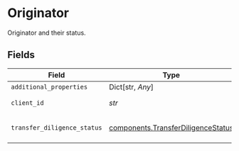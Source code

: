 # Originator

Originator and their status.


## Fields

| Field                                                                                    | Type                                                                                     | Required                                                                                 | Description                                                                              |
| ---------------------------------------------------------------------------------------- | ---------------------------------------------------------------------------------------- | ---------------------------------------------------------------------------------------- | ---------------------------------------------------------------------------------------- |
| `additional_properties`                                                                  | Dict[str, *Any*]                                                                         | :heavy_minus_sign:                                                                       | N/A                                                                                      |
| `client_id`                                                                              | *str*                                                                                    | :heavy_check_mark:                                                                       | Originator’s client ID.                                                                  |
| `transfer_diligence_status`                                                              | [components.TransferDiligenceStatus](../../models/components/transferdiligencestatus.md) | :heavy_check_mark:                                                                       | Originator’s diligence status.                                                           |